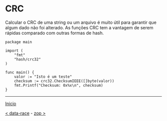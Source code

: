 # CRC

Calcular o CRC de uma string ou um arquivo é muito útil para garantir que algum dado não foi alterado. As funções CRC tem a vantagem de serem rápidas comparado com outras formas de hash.

```
package main

import (
    "fmt"
    "hash/crc32"
)

func main() {
    valor := "Isto é um teste"    
    checksum := crc32.ChecksumIEEE([]byte(valor))
    fmt.Printf("Checksum: 0x%x\n", checksum)
}
```

---
[Inicio](../README.md)

[< data-race](../data-race/) - [zop >](../zip/)
